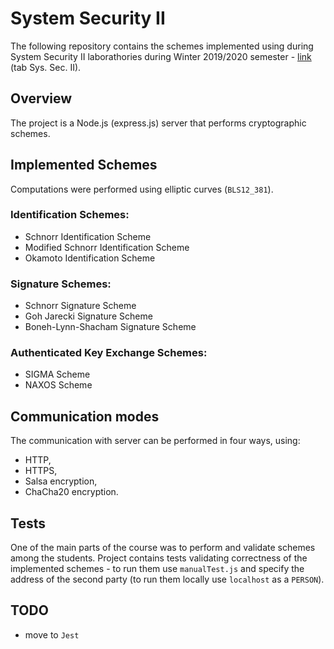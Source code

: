# System Security II

The following repository contains the schemes implemented using during System Security II laborathories during Winter 2019/2020 semester - [link](https://cs.pwr.edu.pl/krzywiecki/teaching.html) (tab Sys. Sec. II).


## Overview
The project is a Node.js (express.js) server that performs cryptographic schemes.


## Implemented Schemes
Computations were performed using elliptic curves (`BLS12_381`).

### Identification Schemes:
* Schnorr Identification Scheme
* Modified Schnorr Identification Scheme
* Okamoto Identification Scheme

### Signature Schemes:
* Schnorr Signature Scheme
* Goh Jarecki Signature Scheme
* Boneh-Lynn-Shacham Signature Scheme


### Authenticated Key Exchange Schemes:
* SIGMA Scheme
* NAXOS Scheme


## Communication modes

The communication with server can be performed in four ways, using:
* HTTP,
* HTTPS,
* Salsa encryption,
* ChaCha20 encryption.


## Tests
One of the main parts of the course was to perform and validate schemes among the students.
Project contains tests validating correctness of the implemented schemes - to run them use `manualTest.js` and specify the address of the second party (to run them locally use `localhost` as a `PERSON`).


## TODO
* move to `Jest`

